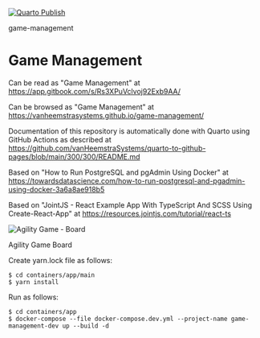 [![Quarto Publish](https://github.com/vanHeemstraSystems/game-management/actions/workflows/publish.yml/badge.svg)](https://github.com/vanHeemstraSystems/game-management/actions/workflows/publish.yml)

game-management
# Game Management

Can be read as "Game Management" at https://app.gitbook.com/s/Rs3XPuVclvoj92Exb9AA/

Can be browsed as "Game Management" at https://vanheemstrasystems.github.io/game-management/

Documentation of this repository is automatically done with Quarto using GitHub Actions as described at https://github.com/vanHeemstraSystems/quarto-to-github-pages/blob/main/300/300/README.md

Based on "How to Run PostgreSQL and pgAdmin Using Docker" at https://towardsdatascience.com/how-to-run-postgresql-and-pgadmin-using-docker-3a6a8ae918b5

Based on "JointJS - React Example App With TypeScript And SCSS Using Create-React-App" at https://resources.jointjs.com/tutorial/react-ts

![Agility Game - Board](https://github.com/vanHeemstraSystems/game-management/assets/1499433/fb898300-ec47-4f4c-8649-d14fe9c1e724)

Agility Game Board

Create yarn.lock file as follows:

```
$ cd containers/app/main
$ yarn install
```

Run as follows:

```
$ cd containers/app
$ docker-compose --file docker-compose.dev.yml --project-name game-management-dev up --build -d
```
